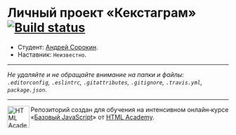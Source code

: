 # Личный проект «Кекстаграм» [![Build status][travis-image]][travis-url]

* Студент: [Андрей Сорокин](https://up.htmlacademy.ru/javascript/11/user/428923).
* Наставник: `Неизвестно`.

---

_Не удаляйте и не обращайте внимание на папки и файлы:_<br>
_`.editorconfig`, `.eslintrc`, `.gitattributes`, `.gitignore`, `.travis.yml`, `package.json`._

---

<a href="https://htmlacademy.ru/intensive/javascript"><img align="left" width="50" height="50" title="HTML Academy" src="https://up.htmlacademy.ru/static/img/intensive/javascript/logo-for-github.svg"></a>

Репозиторий создан для обучения на интенсивном онлайн‑курсе «[Базовый JavaScript](https://htmlacademy.ru/intensive/javascript)» от [HTML Academy](https://htmlacademy.ru).

[travis-image]: https://travis-ci.org/htmlacademy-javascript/428923-kekstagram.svg?branch=master
[travis-url]: https://travis-ci.org/htmlacademy-javascript/428923-kekstagram
